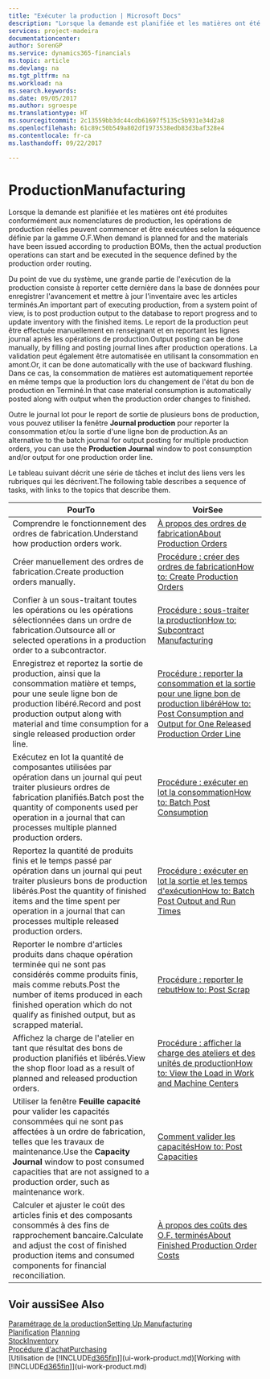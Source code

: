 ```yaml
---
title: "Exécuter la production | Microsoft Docs"
description: "Lorsque la demande est planifiée et les matières ont été produites conformément aux nomenclatures de production, les opérations de production réelles peuvent commencer et être exécutées selon la séquence définie par l'itinéraire du bon de production."
services: project-madeira
documentationcenter: 
author: SorenGP
ms.service: dynamics365-financials
ms.topic: article
ms.devlang: na
ms.tgt_pltfrm: na
ms.workload: na
ms.search.keywords: 
ms.date: 09/05/2017
ms.author: sgroespe
ms.translationtype: HT
ms.sourcegitcommit: 2c13559bb3dc44cdb61697f5135c5b931e34d2a8
ms.openlocfilehash: 61c89c50b549a802df1973538edb83d3baf328e4
ms.contentlocale: fr-ca
ms.lasthandoff: 09/22/2017

---
```

# <a name="manufacturing"></a><span data-ttu-id="9861f-103">Production</span><span class="sxs-lookup"><span data-stu-id="9861f-103">Manufacturing</span></span>
<span data-ttu-id="9861f-104">Lorsque la demande est planifiée et les matières ont été produites conformément aux nomenclatures de production, les opérations de production réelles peuvent commencer et être exécutées selon la séquence définie par la gamme O.F.</span><span class="sxs-lookup"><span data-stu-id="9861f-104">When demand is planned for and the materials have been issued according to production BOMs, then the actual production operations can start and be executed in the sequence defined by the production order routing.</span></span>  

<span data-ttu-id="9861f-105">Du point de vue du système, une grande partie de l'exécution de la production consiste à reporter cette dernière dans la base de données pour enregistrer l'avancement et mettre à jour l'inventaire avec les articles terminés.</span><span class="sxs-lookup"><span data-stu-id="9861f-105">An important part of executing production, from a system point of view, is to post production output to the database to report progress and to update inventory with the finished items.</span></span> <span data-ttu-id="9861f-106">Le report de la production peut être effectuée manuellement en renseignant et en reportant les lignes journal après les opérations de production.</span><span class="sxs-lookup"><span data-stu-id="9861f-106">Output posting can be done manually, by filling and posting journal lines after production operations.</span></span> <span data-ttu-id="9861f-107">La validation peut également être automatisée en utilisant la consommation en amont.</span><span class="sxs-lookup"><span data-stu-id="9861f-107">Or, it can be done automatically with the use of backward flushing.</span></span> <span data-ttu-id="9861f-108">Dans ce cas, la consommation de matières est automatiquement reportée en même temps que la production lors du changement de l'état du bon de production en Terminé.</span><span class="sxs-lookup"><span data-stu-id="9861f-108">In that case material consumption is automatically posted along with output when the production order changes to finished.</span></span>  

<span data-ttu-id="9861f-109">Outre le journal lot pour le report de sortie de plusieurs bons de production, vous pouvez utiliser la fenêtre **Journal production** pour reporter la consommation et/ou la sortie d'une ligne bon de production.</span><span class="sxs-lookup"><span data-stu-id="9861f-109">As an alternative to the batch journal for output posting for multiple production orders, you can use the **Production Journal** window to post consumption and/or output for one production order line.</span></span>  

<span data-ttu-id="9861f-110">Le tableau suivant décrit une série de tâches et inclut des liens vers les rubriques qui les décrivent.</span><span class="sxs-lookup"><span data-stu-id="9861f-110">The following table describes a sequence of tasks, with links to the topics that describe them.</span></span>   

|<span data-ttu-id="9861f-111">**Pour**</span><span class="sxs-lookup"><span data-stu-id="9861f-111">**To**</span></span>|<span data-ttu-id="9861f-112">**Voir**</span><span class="sxs-lookup"><span data-stu-id="9861f-112">**See**</span></span>|  
|------------|-------------|  
|<span data-ttu-id="9861f-113">Comprendre le fonctionnement des ordres de fabrication.</span><span class="sxs-lookup"><span data-stu-id="9861f-113">Understand how production orders work.</span></span>|[<span data-ttu-id="9861f-114">À propos des ordres de fabrication</span><span class="sxs-lookup"><span data-stu-id="9861f-114">About Production Orders</span></span>](production-about-production-orders.md)|
|<span data-ttu-id="9861f-115">Créer manuellement des ordres de fabrication.</span><span class="sxs-lookup"><span data-stu-id="9861f-115">Create production orders manually.</span></span>|[<span data-ttu-id="9861f-116">Procédure : créer des ordres de fabrication</span><span class="sxs-lookup"><span data-stu-id="9861f-116">How to: Create Production Orders</span></span>](production-how-to-create-production-orders.md)|
|<span data-ttu-id="9861f-117">Confier à un sous-traitant toutes les opérations ou les opérations sélectionnées dans un ordre de fabrication.</span><span class="sxs-lookup"><span data-stu-id="9861f-117">Outsource all or selected operations in a production order to a subcontractor.</span></span>|[<span data-ttu-id="9861f-118">Procédure : sous-traiter la production</span><span class="sxs-lookup"><span data-stu-id="9861f-118">How to: Subcontract Manufacturing</span></span>](production-how-to-subcontract-manufacturing.md)|
|<span data-ttu-id="9861f-119">Enregistrez et reportez la sortie de production, ainsi que la consommation matière et temps, pour une seule ligne bon de production libéré.</span><span class="sxs-lookup"><span data-stu-id="9861f-119">Record and post production output along with material and time consumption for a single released production order line.</span></span>|[<span data-ttu-id="9861f-120">Procédure : reporter la consommation et la sortie pour une ligne bon de production libéré</span><span class="sxs-lookup"><span data-stu-id="9861f-120">How to: Post Consumption and Output for One Released Production Order Line</span></span>](production-how-to-register-consumption-and-output.md)|  
|<span data-ttu-id="9861f-121">Exécutez en lot la quantité de composantes utilisées par opération dans un journal qui peut traiter plusieurs ordres de fabrication planifiés.</span><span class="sxs-lookup"><span data-stu-id="9861f-121">Batch post the quantity of components used per operation in a journal that can processes multiple planned production orders.</span></span>|[<span data-ttu-id="9861f-122">Procédure : exécuter en lot la consommation</span><span class="sxs-lookup"><span data-stu-id="9861f-122">How to: Batch Post Consumption</span></span>](production-how-to-post-consumption.md)|
|<span data-ttu-id="9861f-123">Reportez la quantité de produits finis et le temps passé par opération dans un journal qui peut traiter plusieurs bons de production libérés.</span><span class="sxs-lookup"><span data-stu-id="9861f-123">Post the quantity of finished items and the time spent per operation in a journal that can processes multiple released production orders.</span></span>|[<span data-ttu-id="9861f-124">Procédure : exécuter en lot la sortie et les temps d'exécution</span><span class="sxs-lookup"><span data-stu-id="9861f-124">How to: Batch Post Output and Run Times</span></span>](production-how-to-post-output-quantity.md)|  
|<span data-ttu-id="9861f-125">Reporter le nombre d'articles produits dans chaque opération terminée qui ne sont pas considérés comme produits finis, mais comme rebuts.</span><span class="sxs-lookup"><span data-stu-id="9861f-125">Post the number of items produced in each finished operation which do not qualify as finished output, but as scrapped material.</span></span>|[<span data-ttu-id="9861f-126">Procédure : reporter le rebut</span><span class="sxs-lookup"><span data-stu-id="9861f-126">How to: Post Scrap</span></span>](production-how-to-post-scrap.md)|
|<span data-ttu-id="9861f-127">Affichez la charge de l'atelier en tant que résultat des bons de production planifiés et libérés.</span><span class="sxs-lookup"><span data-stu-id="9861f-127">View the shop floor load as a result of planned and released production orders.</span></span>|[<span data-ttu-id="9861f-128">Procédure : afficher la charge des ateliers et des unités de production</span><span class="sxs-lookup"><span data-stu-id="9861f-128">How to: View the Load in Work and Machine Centers</span></span>](production-how-to-view-the-load-on-work-centers.md)|      
|<span data-ttu-id="9861f-129">Utiliser la fenêtre **Feuille capacité** pour valider les capacités consommées qui ne sont pas affectées à un ordre de fabrication, telles que les travaux de maintenance.</span><span class="sxs-lookup"><span data-stu-id="9861f-129">Use the **Capacity Journal** window to post consumed capacities that are not assigned to a production order, such as maintenance work.</span></span>|[<span data-ttu-id="9861f-130">Comment valider les capacités</span><span class="sxs-lookup"><span data-stu-id="9861f-130">How to: Post Capacities</span></span>](production-how-to-post-capacities.md)|  
|<span data-ttu-id="9861f-131">Calculer et ajuster le coût des articles finis et des composants consommés à des fins de rapprochement bancaire.</span><span class="sxs-lookup"><span data-stu-id="9861f-131">Calculate and adjust the cost of finished production items and consumed components for financial reconciliation.</span></span>|[<span data-ttu-id="9861f-132">À propos des coûts des O.F. terminés</span><span class="sxs-lookup"><span data-stu-id="9861f-132">About Finished Production Order Costs</span></span>](finance-about-finished-production-order-costs.md)|  

## <a name="see-also"></a><span data-ttu-id="9861f-133">Voir aussi</span><span class="sxs-lookup"><span data-stu-id="9861f-133">See Also</span></span>  
[<span data-ttu-id="9861f-134">Paramétrage de la production</span><span class="sxs-lookup"><span data-stu-id="9861f-134">Setting Up Manufacturing</span></span>](production-configure-production-processes.md)  
<span data-ttu-id="9861f-135">[Planification](production-planning.md)    </span><span class="sxs-lookup"><span data-stu-id="9861f-135">[Planning](production-planning.md)    </span></span>  
[<span data-ttu-id="9861f-136">Stock</span><span class="sxs-lookup"><span data-stu-id="9861f-136">Inventory</span></span>](inventory-manage-inventory.md)  
[<span data-ttu-id="9861f-137">Procédure d'achat</span><span class="sxs-lookup"><span data-stu-id="9861f-137">Purchasing</span></span>](purchasing-manage-purchasing.md)  
<span data-ttu-id="9861f-138">[Utilisation de [!INCLUDE[d365fin](includes/d365fin_md.md)]](ui-work-product.md)</span><span class="sxs-lookup"><span data-stu-id="9861f-138">[Working with [!INCLUDE[d365fin](includes/d365fin_md.md)]](ui-work-product.md)</span></span>

